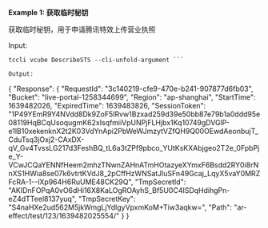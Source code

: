 **Example 1: 获取临时秘钥**

获取临时秘钥，用于申请腾讯特效上传营业执照

Input: 

```
tccli vcube DescribeSTS --cli-unfold-argument ```

Output: 
```
{
    "Response": {
        "RequestId": "3c140219-cfe9-470e-b241-907877d6fb03",
        "Bucket": "live-portal-1258344699",
        "Region": "ap-shanghai",
        "StartTime": 1639482026,
        "ExpiredTime": 1639483826,
        "SessionToken": "1P49YEmR9Y4NVdd8Dk9ZoF5IRvw1Bzxad259d39e50bb87e79b1a0ddd95e08119HqBCqUsoqugmK62xIsqfmiiVpUNPjFLHjbx1Kq10749gDVGlP-e1lB10xekenknX2t2K03VdYnApi2PbWeWJmzytVZfQH9Q00OEwdAeonbujT_CduTsq3jOxj2-CAxDX-qV_Gv4TvssLG217d3FeshBQ_tL6a3tZPf9pbco_YUtKsKXAbjgeo2T2e_0FpbPje_Y-VCwJCQaYENNfHeem2mhzTNwnZAHnATmHOtazyeXYmxF6Bsdd2RY0i8rNnXS1HWia8se07k6vtrtKVdJ8_2pCffHzWNSatJluSFn49Gcaj_LqyX5vaY0MRZFcRA-1--lXp964H6RuUME48CK29Q",
        "TmpSecretId": "AKIDnFOPqA0vO6dHi16X8KaLOgROAyhS_Bf5U0C4ISDqHdihgPn-eZ4dTTeel8137yuq",
        "TmpSecretKey": "S4naHXe2ud562M5jkWmgLjYdlgyVpxmKoM+Tiw3aqkw=",
        "Path": "ar-effect/test/123/1639482025554/"
    }
}
```

